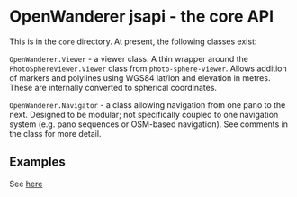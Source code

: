 # OpenWanderer jsapi - the core API 

This is in the `core` directory.
At present, the following classes exist:

`OpenWanderer.Viewer` - a viewer class. A thin wrapper around the `PhotoSphereViewer.Viewer` class from `photo-sphere-viewer`. Allows addition of markers and polylines using WGS84 lat/lon and elevation in metres. These are internally converted to spherical coordinates.

`OpenWanderer.Navigator` - a class allowing navigation from one pano to the next. Designed to be modular; not specifically coupled to one navigation system (e.g. pano sequences or OSM-based navigation). See comments in the class for more detail. 

## Examples

See [here](examples/)
